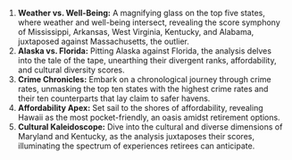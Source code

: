 1. **Weather vs. Well-Being:** A magnifying glass on the top five states, where weather and well-being intersect, revealing the score symphony of Mississippi, Arkansas, West Virginia, Kentucky, and Alabama, juxtaposed against Massachusetts, the outlier.
2. **Alaska vs. Florida:** Pitting Alaska against Florida, the analysis delves into the tale of the tape, unearthing their divergent ranks, affordability, and cultural diversity scores.
3. **Crime Chronicles:** Embark on a chronological journey through crime rates, unmasking the top ten states with the highest crime rates and their ten counterparts that lay claim to safer havens.
4. **Affordability Apex:** Set sail to the shores of affordability, revealing Hawaii as the most pocket-friendly, an oasis amidst retirement options.
5. **Cultural Kaleidoscope:** Dive into the cultural and diverse dimensions of Maryland and Kentucky, as the analysis juxtaposes their scores, illuminating the spectrum of experiences retirees can anticipate.
